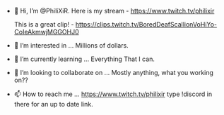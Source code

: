 - 👋 Hi, I’m @PhiliXiR. Here is my stream - https://www.twitch.tv/philixir

    This is a great clip! - https://clips.twitch.tv/BoredDeafScallionVoHiYo-CoIeAkmwjMGGOHJ0
    
    

- 👀 I’m interested in ... Millions of dollars.


- 🌱 I’m currently learning ... Everything That I can.


- 💞️ I’m looking to collaborate on ... Mostly anything, what you working on??


- 📫 How to reach me ... https://www.twitch.tv/philixir type !discord in there for an up to date link.

<!---
PhiliXiR/PhiliXiR is a ✨ special ✨ repository because its `README.md` (this file) appears on your GitHub profile.
You can click the Preview link to take a look at your changes.
--->
